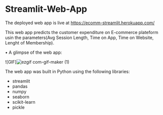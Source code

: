 # Streamlit-Web-App

The deployed web app is live at https://ecomm-streamlit.herokuapp.com/

This web app predicts the customer expenditure on E-commerce plateform usin the parameters(Avg Session Length, Time on App, Time on Website, Lenght of Membership).

• A glimpse of the web app:

![GIF]![ezgif com-gif-maker (1)](https://user-images.githubusercontent.com/61667100/114962893-2e29a780-9e31-11eb-9733-043bb261bf29.gif)



The web app was built in Python using the following libraries:
* streamlit
* pandas
* numpy
* seaborn
* scikit-learn
* pickle
